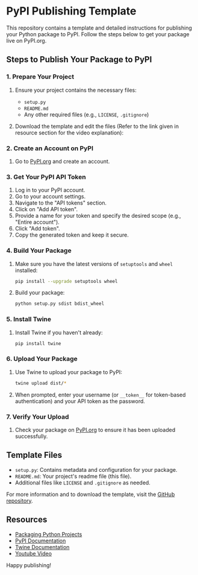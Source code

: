 # PyPI Publishing Template

This repository contains a template and detailed instructions for publishing your Python package to PyPI. Follow the steps below to get your package live on PyPI.org.

## Steps to Publish Your Package to PyPI

### 1. Prepare Your Project

1. Ensure your project contains the necessary files:
   - `setup.py`
   - `README.md`
   - Any other required files (e.g., `LICENSE`, `.gitignore`)

2. Download the template and edit the files (Refer to the link given in resource section for the video explanation):
    

### 2. Create an Account on PyPI

1. Go to [PyPI.org](https://pypi.org/account/register/) and create an account.

### 3. Get Your PyPI API Token

1. Log in to your PyPI account.
2. Go to your account settings.
3. Navigate to the "API tokens" section.
4. Click on "Add API token".
5. Provide a name for your token and specify the desired scope (e.g., "Entire account").
6. Click "Add token".
7. Copy the generated token and keep it secure.

### 4. Build Your Package

1. Make sure you have the latest versions of `setuptools` and `wheel` installed:
    ```bash
    pip install --upgrade setuptools wheel
    ```

2. Build your package:
    ```bash
    python setup.py sdist bdist_wheel
    ```

### 5. Install Twine

1. Install Twine if you haven't already:
    ```bash
    pip install twine
    ```

### 6. Upload Your Package

1. Use Twine to upload your package to PyPI:
    ```bash
    twine upload dist/*
    ```

2. When prompted, enter your username (or `__token__` for token-based authentication) and your API token as the password.

### 7. Verify Your Upload

1. Check your package on [PyPI.org](https://pypi.org/) to ensure it has been uploaded successfully.

## Template Files

- `setup.py`: Contains metadata and configuration for your package.
- `README.md`: Your project's readme file (this file).
- Additional files like `LICENSE` and `.gitignore` as needed.

For more information and to download the template, visit the [GitHub repository](https://github.com/A-Sharan1/PYPI-Publishing-Template).

## Resources

- [Packaging Python Projects](https://packaging.python.org/tutorials/packaging-projects/)
- [PyPI Documentation](https://pypi.org/help/)
- [Twine Documentation](https://twine.readthedocs.io/)
- [Youtube Video](https://youtu.be/6NnnRDTOObw)

Happy publishing!
